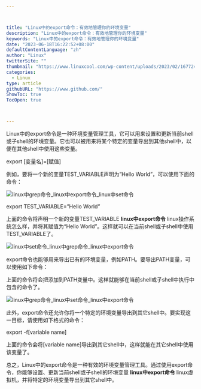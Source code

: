 ```yaml
---



title: "Linux中的export命令：有效地管理你的环境变量"
description: "Linux中的export命令：有效地管理你的环境变量"
keywords: "Linux中的export命令：有效地管理你的环境变量"
date: "2023-06-18T16:22:52+08:00"
defaultContentLanguage: "zh"
author: "Linux"
twitterSite: ""
thumbnail: "https://www.linuxcool.com/wp-content/uploads/2023/02/1677247593359_0.png"
categories:
  - Linux
type: article
githubURL: "https://www.github.com/"
ShowToc: true
TocOpen: true



---
```


Linux中的export命令是一种环境变量管理工具，它可以用来设置和更新当前shell或子shell的环境变量。它也可以被用来将某个特定的变量导出到其他shell中，以便在其他shell中使用这些变量。

export [变量名]=[赋值]

例如，要将一个新的变量TEST_VARIABLE声明为”Hello World”，可以使用下面的命令：

![linux中grep命令_linux中export命令_linux中set命令](https://www.linuxcool.com/wp-content/uploads/2023/02/1677247593359_0.png)

export TEST_VARIABLE=”Hello World”

上面的命令将声明一个新的变量TEST_VARIABLE **linux中export命令** linux操作系统怎么样，并将其赋值为“Hello World”。这样就可以在当前shell或子shell中使用TEST_VARIABLE了。

![linux中set命令_linux中grep命令_linux中export命令](https://www.linuxcool.com/wp-content/uploads/2023/02/1677247593359_1.png)

export命令也能够用来导出已有的环境变量，例如PATH。要导出PATH变量，可以使用如下命令：

上面的命令将会把添加到PATH变量中。这样就能够在当前shell或子shell中执行中包含的命令了。

![linux中grep命令_linux中set命令_linux中export命令](https://www.linuxcool.com/wp-content/uploads/2023/02/1677247593359_2.jpg)

此外，export命令还允许你将一个特定的环境变量导出到其它shell中。要实现这一目标，请使用如下格式的命令：

export -f[variable name]

上面的命令会将[variable name]导出到其它shell中，这样就能在其它shell中使用该变量了。

总之，Linux中的export命令是一种有效的环境变量管理工具。通过使用export命令，你能够设置、更新当前shell或子shell的环境变量 **linux中export命令** linux虚拟机，并将特定的环境变量导出到其它shell中。